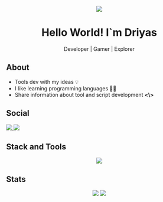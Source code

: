 <p align="center">
  <img src="https://github.com/ZeltNamizake/zeltnamizake/raw/refs/heads/main/zeltnamizake_banner.gif">
</p>
<h1 align="center">Hello World! I`m Driyas</h1>
<p align="center">Developer | Gamer | Explorer</p>

## About
-   Tools dev with my ideas 💡
-   I like learning programming languages 🧑‍💻
-   Share information about tool and script development **<\\>**

## Social
<p>
  <a href="https://www.tiktok.com/@driyasx">
    <img src="https://img.shields.io/badge/TikTok-Follow-black?logo=tiktok&logoColor=white"/>
  </a>
  <a href="https://driyasnotes.blogspot.com">
    <img src="https://img.shields.io/badge/Blogger-Visit-FF5722?logo=blogger&logoColor=white"/>
  </a>
</p>

## Stack and Tools
<div align="center">
  <img src="https://skillicons.dev/icons?i=js,git,nodejs,npm,bash,github,vscode,windows,linux,replit&perline=5">
</div>

## Stats
<p align="center"> <img src="https://github-readme-stats.vercel.app/api?username=ZeltNamizake&show_icons=true&theme=highcontrast&hide=prs,issues,contribs" /> <img src="https://github-readme-streak-stats.herokuapp.com?user=ZeltNamizake&theme=highcontrast" /> </p>
